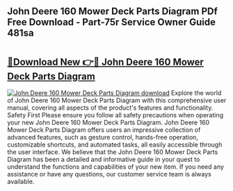 ## John Deere 160 Mower Deck Parts Diagram PDf Free Download - Part-75r Service Owner Guide 481sa

# <h2><a href="http://dfsdd9s.blite.top/?on=John+Deere+160+Mower+Deck+Parts+Diagram">🔗Download New 👉🔴 John Deere 160 Mower Deck Parts Diagram</a></h2>

[![John Deere 160 Mower Deck Parts Diagram download](https://i.imgur.com/lujVjoI.png)](http://dfsdd9s.blite.top/?on=John+Deere+160+Mower+Deck+Parts+Diagram)
Explore the world of John Deere 160 Mower Deck Parts Diagram with this comprehensive user manual, covering all aspects of the product's features and functionality. Safety First Please ensure you follow all safety precautions when operating your new John Deere 160 Mower Deck Parts Diagram. John Deere 160 Mower Deck Parts Diagram offers users an impressive collection of advanced features, such as gesture control, hands-free operation, customizable shortcuts, and automated tasks, all easily accessible through the user interface. We believe that the John Deere 160 Mower Deck Parts Diagram has been a detailed and informative guide in your quest to understand the functions and capabilities of your new item. If you need any assistance or have any questions, our customer service team is always available.
